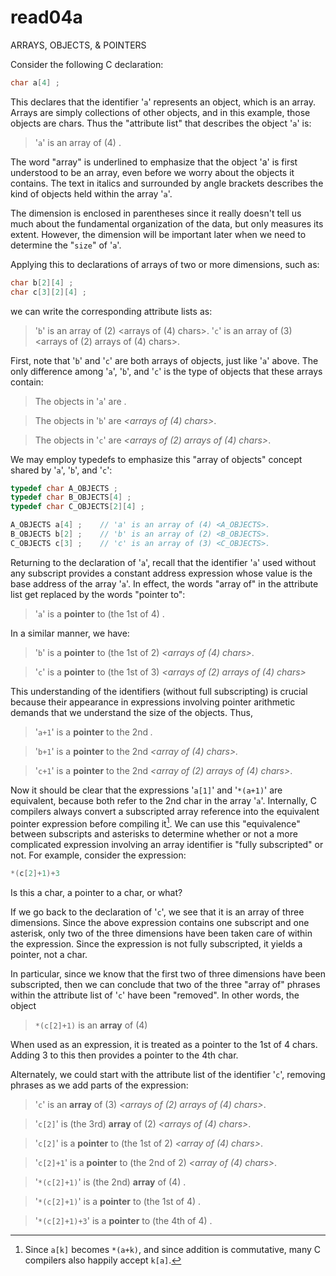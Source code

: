 # read04a
ARRAYS, OBJECTS, & POINTERS

Consider the following C declaration: 
```c
char a[4] ;
```

This declares that the identifier '`a`' represents an object, which is an array. Arrays are simply collections of other objects, and in this example, those objects are chars. Thus the "attribute list" that describes the object '`a`' is:
>  '`a`' is an array of (4) *<chars>*.

The word "array" is underlined to emphasize that the object 'a' is first understood to be an array, even before we worry about the objects it contains. The text in italics and surrounded by angle brackets describes the kind of objects held within the array '`a`'.

The dimension is enclosed in parentheses since it really doesn't tell us much about the fundamental organization of the data, but only measures its extent. However, the dimension will be important later when we need to determine the "`size`" of '`a`'.

Applying this to declarations of arrays of two or more dimensions, such as: 
```c
char b[2][4] ;
char c[3][2][4] ;
```

we can write the corresponding attribute lists as:
> '`b`' is an array of (2) <arrays of (4) chars>.
> '`c`' is an array of (3) <arrays of (2) arrays of (4) chars>.

First, note that '`b`' and '`c`' are both arrays of objects, just like '`a`' above. The only difference among '`a`', '`b`', and '`c`' is the type of objects that these arrays contain: 
> The objects in '`a`' are *<chars>*.

> The objects in '`b`' are *<arrays of (4) chars>*.

> The objects in '`c`' are *<arrays of (2) arrays of (4) chars>*.

We may employ typedefs to emphasize this "array of objects" concept shared by '`a`', '`b`', and '`c`':
```c
typedef char A_OBJECTS ; 
typedef char B_OBJECTS[4] ; 
typedef char C_OBJECTS[2][4] ;

A_OBJECTS a[4] ; 	// 'a' is an array of (4) <A_OBJECTS>.
B_OBJECTS b[2] ; 	// 'b' is an array of (2) <B_OBJECTS>.
C_OBJECTS c[3] ;	// 'c' is an array of (3) <C_OBJECTS>.
```
Returning to the declaration of '`a`', recall that the identifier '`a`' used without any subscript provides a constant address expression whose value is the base address of the array '`a`'. In effect, the words "array of" in the attribute list get replaced by the words "pointer to":

> '`a`' is a __pointer__ to (the 1st of 4) *<chars>*.

In a similar manner, we have:
> '`b`' is a __pointer__ to (the 1st of 2) *<arrays of (4) chars>*.

> '`c`' is a __pointer__ to (the 1st of 3) *<arrays of (2) arrays of (4) chars>*

This understanding of the identifiers (without full subscripting) is crucial because their appearance in expressions involving pointer arithmetic demands that we understand the size of the objects. Thus,
> '`a+1`' is a __pointer__ to the 2nd *<char>.*

> '`b+1`' is a __pointer__ to the 2nd *<array of (4) chars>.*

> '`c+1`' is a __pointer__ to the 2nd *<array of (2) arrays of (4) chars>*.

Now it should be clear that the expressions '`a[1]`' and '`*(a+1)`' are equivalent, because both refer to the 2nd char in the array '`a`'. Internally, C compilers always convert a subscripted array reference into the equivalent pointer expression before compiling it[^1]. We can use this "equivalence" between subscripts and asterisks to determine whether or not a more complicated expression involving an array identifier is "fully subscripted" or not. For example, consider the expression:
```c
*(c[2]+1)+3
```

Is this a char, a pointer to a char, or what?

If we go back to the declaration of '`c`', we see that it is an array of three dimensions. Since the above expression contains one subscript and one asterisk, only two of the three dimensions have been taken care of within the expression. Since the expression is not fully subscripted, it yields a pointer, not a char.


In particular, since we know that the first two of three dimensions have been subscripted, then we can conclude that two of the three "array of" phrases within the attribute list of '`c`' have been "removed". In other words, the object

> `*(c[2]+1)` is an __array__ of (4) *<chars>*

When used as an expression, it is treated as a pointer to the 1st of 4 chars. Adding 3 to this then provides a pointer to the 4th char.

Alternately, we could start with the attribute list of the identifier '`c`', removing phrases as we add parts of the expression:

> '`c`' is an __array__ of (3) *<arrays of (2) arrays of (4) chars>*. 

> '`c[2]`' is (the 3rd) __array__ of (2) *<arrays of (4) chars>*.

> '`c[2]`' is a __pointer__ to (the 1st of 2) *<array of (4) chars>*. 

> '`c[2]+1`' is a __pointer__ to (the 2nd of 2) *<array of (4) chars>*.

> '`*(c[2]+1)`' is (the 2nd) __array__ of (4) *<chars>*. 

> '`*(c[2]+1)`' is a __pointer__ to (the 1st of 4) *<chars>*.

> '`*(c[2]+1)+3`' is a __pointer__ to (the 4th of 4) *<chars>*.

[^1]: Since `a[k]` becomes `*(a+k)`, and since addition is commutative, many C compilers also happily accept `k[a]`.